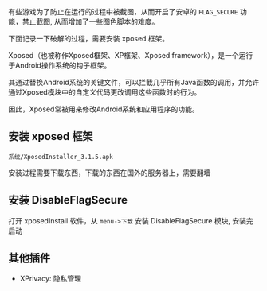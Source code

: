 

有些游戏为了防止在运行的过程中被截图，从而开启了安卓的 `FLAG_SECURE` 功能，禁止截图, 从而增加了一些图色脚本的难度。

下面记录一下破解的过程，需要安装 xposed 框架。

Xposed（也被称作Xposed框架、XP框架、Xposed framework），是一个运行于Android操作系统的钩子框架。

其通过替换Android系统的关键文件，可以拦截几乎所有Java函数的调用，并允许通过Xposed模块中的自定义代码更改调用这些函数时的行为。

因此，Xposed常被用来修改Android系统和应用程序的功能。

## 安装 xposed 框架

`系统/XposedInstaller_3.1.5.apk`

安装过程需要下载东西，下载的东西在国外的服务器上，需要翻墙

## 安装 DisableFlagSecure

打开 xposedInstall 软件，从 `menu->下载` 安装 DisableFlagSecure 模块, 安装完启动

## 其他插件

- XPrivacy: 隐私管理
